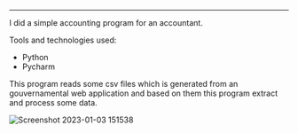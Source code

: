 ****

I did a simple accounting program for an accountant.

Tools and technologies used:

- Python
- Pycharm


This program reads some csv files which is generated from an gouvernamental web application and based on them this program extract and process some data.

![Screenshot 2023-01-03 151538](https://user-images.githubusercontent.com/57073167/210364652-ebede814-b6d4-4d23-a5fc-a8256d530b72.png)
